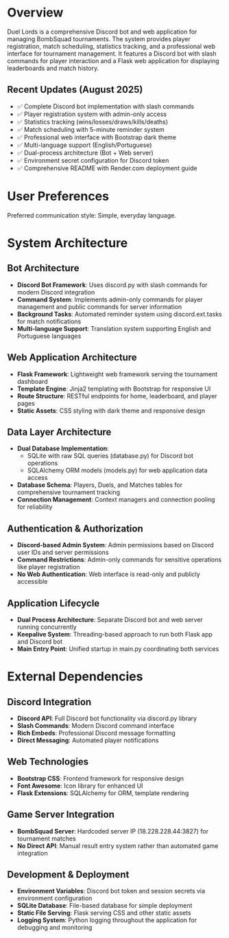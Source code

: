 # Overview

Duel Lords is a comprehensive Discord bot and web application for managing BombSquad tournaments. The system provides player registration, match scheduling, statistics tracking, and a professional web interface for tournament management. It features a Discord bot with slash commands for player interaction and a Flask web application for displaying leaderboards and match history.

## Recent Updates (August 2025)
- ✅ Complete Discord bot implementation with slash commands
- ✅ Player registration system with admin-only access
- ✅ Statistics tracking (wins/losses/draws/kills/deaths)
- ✅ Match scheduling with 5-minute reminder system
- ✅ Professional web interface with Bootstrap dark theme
- ✅ Multi-language support (English/Portuguese)
- ✅ Dual-process architecture (Bot + Web server)
- ✅ Environment secret configuration for Discord token
- ✅ Comprehensive README with Render.com deployment guide

# User Preferences

Preferred communication style: Simple, everyday language.

# System Architecture

## Bot Architecture
- **Discord Bot Framework**: Uses discord.py with slash commands for modern Discord integration
- **Command System**: Implements admin-only commands for player management and public commands for server information
- **Background Tasks**: Automated reminder system using discord.ext.tasks for match notifications
- **Multi-language Support**: Translation system supporting English and Portuguese languages

## Web Application Architecture
- **Flask Framework**: Lightweight web framework serving the tournament dashboard
- **Template Engine**: Jinja2 templating with Bootstrap for responsive UI
- **Route Structure**: RESTful endpoints for home, leaderboard, and player pages
- **Static Assets**: CSS styling with dark theme and responsive design

## Data Layer Architecture
- **Dual Database Implementation**: 
  - SQLite with raw SQL queries (database.py) for Discord bot operations
  - SQLAlchemy ORM models (models.py) for web application data access
- **Database Schema**: Players, Duels, and Matches tables for comprehensive tournament tracking
- **Connection Management**: Context managers and connection pooling for reliability

## Authentication & Authorization
- **Discord-based Admin System**: Admin permissions based on Discord user IDs and server permissions
- **Command Restrictions**: Admin-only commands for sensitive operations like player registration
- **No Web Authentication**: Web interface is read-only and publicly accessible

## Application Lifecycle
- **Dual Process Architecture**: Separate Discord bot and web server running concurrently
- **Keepalive System**: Threading-based approach to run both Flask app and Discord bot
- **Main Entry Point**: Unified startup in main.py coordinating both services

# External Dependencies

## Discord Integration
- **Discord API**: Full Discord bot functionality via discord.py library
- **Slash Commands**: Modern Discord command interface
- **Rich Embeds**: Professional Discord message formatting
- **Direct Messaging**: Automated player notifications

## Web Technologies
- **Bootstrap CSS**: Frontend framework for responsive design
- **Font Awesome**: Icon library for enhanced UI
- **Flask Extensions**: SQLAlchemy for ORM, template rendering

## Game Server Integration
- **BombSquad Server**: Hardcoded server IP (18.228.228.44:3827) for tournament matches
- **No Direct API**: Manual result entry system rather than automated game integration

## Development & Deployment
- **Environment Variables**: Discord bot token and session secrets via environment configuration
- **SQLite Database**: File-based database for simple deployment
- **Static File Serving**: Flask serving CSS and other static assets
- **Logging System**: Python logging throughout the application for debugging and monitoring